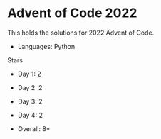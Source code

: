 # Advent of Code 2022

This holds the solutions for 2022 Advent of Code.

- Languages: Python

Stars 
- Day 1:  2
- Day 2:  2
- Day 3:  2
- Day 4:  2

- Overall: 8*